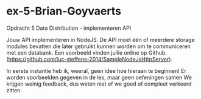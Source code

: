 # ex-5-Brian-Goyvaerts
Opdracht 5 Data Distribution - implementeren API 

Jouw API implementeren in NodeJS. De API moet één of meerdere storage modules bevatten die later gebruikt kunnen worden om te communiceren met een databank. Een voorbeeld vinden jullie online op Github. (https://github.com/luc-steffens-2014/SampleNodeJsHttpServer).

In eerste instantie heb ik, weeral, geen idee hoe hieraan te beginnen! 
Er worden voorbeelden gegeven in de les, maar geen oefeningen samen 
We krijgen weinig feedback, dus weten niet of we goed of compleet verkeerd zitten. 

